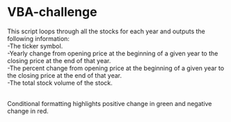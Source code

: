 # VBA-challenge
This script loops through all the stocks for each year and outputs the following information:
<br>
-The ticker symbol.
<br>
-Yearly change from opening price at the beginning of a given year to the closing price at the end of that year.
<br>
-The percent change from opening price at the beginning of a given year to the closing price at the end of that year.
<br>
-The total stock volume of the stock.<br><br>

Conditional formatting highlights positive change in green and negative change in red.
